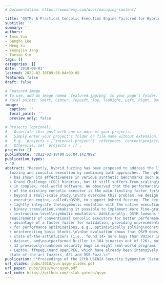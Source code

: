 ```yaml
---
# Documentation: https://wowchemy.com/docs/managing-content/

title: 'QSYM: A Practical Concolic Execution Engine Tailored for Hybrid Fuzzing'
subtitle: ''
summary: ''
authors:
- Insu Yun
- Sangho Lee
- Meng Xu
- Yeongjin Jang
- Taesoo Kim
tags: []
categories: []
date: '2018-08-01'
lastmod: 2022-02-10T09:56:04+09:00
featured: false
draft: false

# Featured image
# To use, add an image named `featured.jpg/png` to your page's folder.
# Focal points: Smart, Center, TopLeft, Top, TopRight, Left, Right, BottomLeft, Bottom, BottomRight.
image:
  caption: ''
  focal_point: ''
  preview_only: false

# Projects (optional).
#   Associate this post with one or more of your projects.
#   Simply enter your project's folder or file name without extension.
#   E.g. `projects = ["internal-project"]` references `content/project/deep-learning/index.md`.
#   Otherwise, set `projects = []`.
projects: []
publishDate: '2022-02-10T00:56:04.142789Z'
publication_types:
- '0'
abstract: "Recently, hybrid fuzzing has been proposed to address the limitations of\n\
  fuzzing and concolic execution by combining both approaches. The hybrid\napproach\
  \ has shown its effectiveness in various synthetic benchmarks such as\nDARPA Cyber\
  \ Grand Challenge (CGC) binaries, but it still suffers from scaling\nto find bugs\
  \ in complex, real-world software. We observed that the performance\nbottleneck\
  \ of the existing concolic executor is the main limiting factor for\nits adoption\
  \ beyond a small-scale study.\n\nTo overcome this problem, we design a fast concolic\
  \ execution engine, called\nQSYM, to support hybrid fuzzing. The key idea is to\
  \ tightly integrate the\nsymbolic emulation with the native execution using dynamic\
  \ binary translation,\nmaking it possible to implement more fine-grained, so faster,\
  \ instruction-level\nsymbolic emulation. Additionally, QSYM loosens the strict soundness\n\
  requirements of conventional concolic executors for better performance, yet\ntakes\
  \ advantage of a faster fuzzer for validation, providing unprecedented\nopportunities\
  \ for performance optimizations, e.g., optimistically solving\nconstraints and pruning\
  \ uninteresting basic blocks.\n\nOur evaluation shows that QSYM does not just outperform\
  \ state-of-the-art\nfuzzers (i.e., found 14× more bugs than VUzzer in the LAVA-M\
  \ dataset, and\noutperformed Driller in 104 binaries out of 126), but also found\
  \ 13 previously\nunknown security bugs in eight real-world programs like Dropbox\
  \ Lepton, ffmpeg,\nand OpenJPEG, which have already been intensively tested by the\n\
  state-of-the-art fuzzers, AFL and OSS-Fuzz.\n"
publication: '*Proceedings of the 27th USENIX Security Symposium (Security)*'
url_slides: pubs/2018/yun:qsym-slides.pdf
url_paper: pubs/2018/yun:qsym.pdf
url_code: https://github.com/sslab-gatech/qsym
---
```

